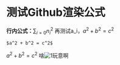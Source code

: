 # 测试Github渲染公式
<script src="https://cdn.mathjax.org/mathjax/latest/MathJax.js?config=TeX-AMS-MML_HTMLorMML" type="text/javascript"></script>
<script type="text/x-mathjax-config">
  MathJax.Hub.Config({
    tex2jax: {
      inlineMath: [ ['$','$'], ["\\(","\\)"] ],
      processEscapes: true
    }
  });
</script>
**行内公式：**$\sum_{i=0}{n_i^2}$
再测试$\text{a_i}$，$`a^2 + b^2 = c^2`$

`$a^2 + b^2 = c^2$`

$`a^2 + b^2 = c^2`$
啥![1](https://latex.codecogs.com/gif.latex?\\sum_{i=0}^n)玩意啊
